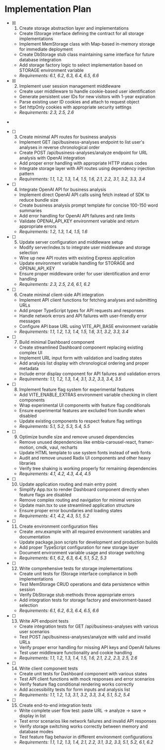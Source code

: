 # Implementation Plan

- [x] 1. Create storage abstraction layer and implementations





  - Create IStorage interface defining the contract for all storage implementations
  - Implement MemStorage class with Map-based in-memory storage for immediate deployment
  - Create DbStorage stub class maintaining same interface for future database integration
  - Add storage factory logic to select implementation based on STORAGE environment variable
  - _Requirements: 6.1, 6.2, 6.3, 6.4, 6.5, 6.6_

- [x] 2. Implement user session management middleware






  - Create user middleware to handle cookie-based user identification
  - Generate persistent user IDs for new visitors with 1-year expiration
  - Parse existing user ID cookies and attach to request object
  - Set httpOnly cookies with appropriate security settings
  - _Requirements: 2.3, 2.5, 2.6_
-

- [ ] 3. Create minimal API routes for business analysis



  - Implement GET /api/business-analyses endpoint to list user's analyses in reverse chronological order
  - Create POST /api/business-analyses/analyze endpoint for URL analysis with OpenAI integration
  - Add proper error handling with appropriate HTTP status codes
  - Integrate storage layer with API routes using dependency injection pattern
  - _Requirements: 1.1, 1.2, 1.3, 1.4, 1.5, 1.6, 2.1, 2.2, 3.1, 3.2, 3.3, 3.4_

- [ ] 4. Integrate OpenAI API for business analysis
  - Implement direct OpenAI API calls using fetch instead of SDK to reduce bundle size
  - Create business analysis prompt template for concise 100-150 word summaries
  - Add error handling for OpenAI API failures and rate limits
  - Validate OPENAI_API_KEY environment variable and return appropriate errors
  - _Requirements: 1.2, 1.3, 1.4, 1.5, 1.6_

- [ ] 5. Update server configuration and middleware setup
  - Modify server/index.ts to integrate user middleware and storage selection
  - Wire up new API routes with existing Express application
  - Update environment variable handling for STORAGE and OPENAI_API_KEY
  - Ensure proper middleware order for user identification and error handling
  - _Requirements: 2.3, 2.5, 2.6, 6.1, 6.2_

- [ ] 6. Create minimal client-side API integration
  - Implement API client functions for fetching analyses and submitting URLs
  - Add proper TypeScript types for API requests and responses
  - Handle network errors and API failures with user-friendly error messages
  - Configure API base URL using VITE_API_BASE environment variable
  - _Requirements: 1.1, 1.2, 1.3, 1.4, 1.5, 1.6, 3.1, 3.2, 3.3, 3.4_

- [ ] 7. Build minimal Dashboard component
  - Create streamlined Dashboard component replacing existing complex UI
  - Implement URL input form with validation and loading states
  - Add analysis list display with chronological ordering and proper metadata
  - Include error display component for API failures and validation errors
  - _Requirements: 1.1, 1.2, 1.3, 1.4, 3.1, 3.2, 3.3, 3.4, 3.5_

- [ ] 8. Implement feature flag system for experimental features
  - Add VITE_ENABLE_EXTRAS environment variable checking in client components
  - Wrap experimental UI components with feature flag conditionals
  - Ensure experimental features are excluded from bundle when disabled
  - Update existing components to respect feature flag settings
  - _Requirements: 5.1, 5.2, 5.3, 5.4, 5.5_

- [ ] 9. Optimize bundle size and remove unused dependencies
  - Remove unused dependencies like embla-carousel-react, framer-motion, cmdk, vaul, recharts
  - Update HTML template to use system fonts instead of web fonts
  - Audit and remove unused Radix UI components and other heavy libraries
  - Verify tree shaking is working properly for remaining dependencies
  - _Requirements: 4.1, 4.2, 4.3, 4.4, 4.5_

- [ ] 10. Update application routing and main entry point
  - Simplify App.tsx to render Dashboard component directly when feature flags are disabled
  - Remove complex routing and navigation for minimal version
  - Update main.tsx to use streamlined application structure
  - Ensure proper error boundaries and loading states
  - _Requirements: 4.1, 4.2, 4.3, 5.1, 5.2_

- [ ] 11. Create environment configuration files
  - Create .env.example with all required environment variables and documentation
  - Update package.json scripts for development and production builds
  - Add proper TypeScript configuration for new storage layer
  - Document environment variable usage and storage switching
  - _Requirements: 6.1, 6.2, 6.3, 6.4, 5.1, 5.2, 5.3_

- [ ] 12. Write comprehensive tests for storage implementations
  - Create unit tests for IStorage interface compliance in both implementations
  - Test MemStorage CRUD operations and data persistence within session
  - Verify DbStorage stub methods throw appropriate errors
  - Add integration tests for storage factory and environment-based selection
  - _Requirements: 6.1, 6.2, 6.3, 6.4, 6.5, 6.6_

- [ ] 13. Write API endpoint tests
  - Create integration tests for GET /api/business-analyses with various user scenarios
  - Test POST /api/business-analyses/analyze with valid and invalid URLs
  - Verify proper error handling for missing API keys and OpenAI failures
  - Test user middleware functionality and cookie handling
  - _Requirements: 1.1, 1.2, 1.3, 1.4, 1.5, 1.6, 2.1, 2.2, 2.3, 2.5, 2.6_

- [ ] 14. Write client component tests
  - Create unit tests for Dashboard component with various states
  - Test API client functions with mock responses and error scenarios
  - Verify feature flag conditional rendering works correctly
  - Add accessibility tests for form inputs and analysis list
  - _Requirements: 1.1, 1.2, 1.3, 3.1, 3.2, 3.3, 3.4, 5.1, 5.2, 5.4_

- [ ] 15. Create end-to-end integration tests
  - Write complete user flow test: paste URL → analyze → save → display in list
  - Test error scenarios like network failures and invalid API responses
  - Verify storage switching works correctly between memory and database modes
  - Test feature flag behavior in different environment configurations
  - _Requirements: 1.1, 1.2, 1.3, 1.4, 2.1, 2.2, 3.1, 3.2, 3.3, 5.1, 5.2, 6.1, 6.2_